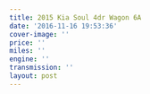 ```yaml
---
title: 2015 Kia Soul 4dr Wagon 6A
date: '2016-11-16 19:53:36'
cover-image: ''
price: ''
miles: ''
engine: ''
transmission: ''
layout: post
---
```

